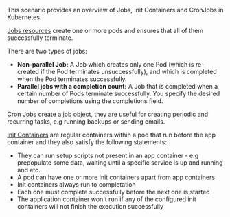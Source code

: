 
This scenario provides an overview of Jobs, Init Containers and CronJobs in Kubernetes.

[Jobs resources](https://kubernetes.io/docs/concepts/workloads/controllers/jobs-run-to-completion/) create one or more pods and ensures that all of them successfully terminate. 

There are two types of jobs:

* **Non-parallel Job:** A Job which creates only one Pod (which is re-created if the Pod terminates unsuccessfully), and which is completed when the Pod terminates successfully.
* **Parallel jobs with a completion count:** A Job that is completed when a certain number of Pods terminate successfully. You specify the desired number of completions using the completions field. 

[Cron Jobs](https://kubernetes.io/docs/tasks/job/automated-tasks-with-cron-jobs/) create a job object, they are useful for creating periodic and recurring tasks, e.g running backups or sending emails.

[Init Containers](https://kubernetes.io/docs/concepts/workloads/pods/init-containers/) are regular containers within a pod that run before the app container and they also satisfy the following statements:

* They can run setup scripts not present in an app container - e.g prepopulate some data, waiting until a specific service is up and running and etc.
* A pod can have one or more init containers apart from app containers
* Init containers always run to completation
* Each one must complete successfully before the next one is started
* The application container won't run if any of the configured init containers will not finish the execution successfully
